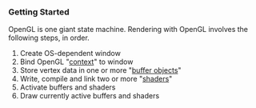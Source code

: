 ### Getting Started

OpenGL is one giant state machine. Rendering with OpenGL involves the following steps, in order.

1. Create OS-dependent window
2. Bind OpenGL "[context]" to window
3. Store vertex data in one or more "[buffer objects][buffer]"
4. Write, compile and link two or more "[shaders][Shader]"
5. Activate buffers and shaders
6. Draw currently active buffers and shaders

[Context]: context.md
[Buffer]: buffer.md
[Shader]: shader.md